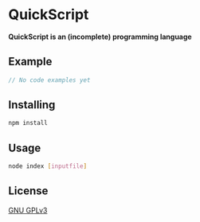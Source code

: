 # QuickScript
**QuickScript is an (incomplete) programming language**

## Example
```javascript
// No code examples yet
```

## Installing
```sh
npm install
```

## Usage
```sh
node index [inputfile]
```

## License
[GNU GPLv3](https://choosealicense.com/licenses/gpl-3.0)
